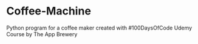 # Coffee-Machine
Python program for a coffee maker
created with #100DaysOfCode Udemy Course
by The App Brewery
